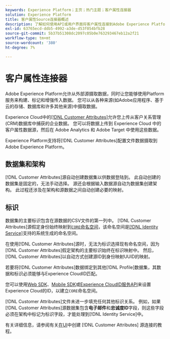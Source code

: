 ```yaml
---
keywords: Experience Platform；主页；热门主题；客户属性连接器
solution: Experience Platform
title: 客户属性Source连接器概述
description: 了解如何使用API或用户界面将客户属性连接到Adobe Experience Platform
exl-id: 63765ecd-ddb5-4992-a3de-d53f054bfb28
source-git-commit: 5b37b51308dc2097c05b0e763293467eb12a2f21
workflow-type: tm+mt
source-wordcount: '380'
ht-degree: 7%

---
```


# 客户属性连接器

Adobe Experience Platform允许从外部源摄取数据，同时让您能够使用Platform服务来构建、标记和增强传入数据。 您可以从各种来源(如Adobe应用程序、基于云的存储、数据库和许多其他来源)中摄取数据。

Experience Cloud中的[[!DNL Customer Attributes]](https://experienceleague.adobe.com/docs/core-services/interface/services/customer-attributes/attributes.html)允许您上传从客户关系管理(CRM)数据库中捕获的企业数据。 您可以将数据上传到 Experience Cloud 中的客户属性数据源，然后在 Adobe Analytics 和 Adobe Target 中使用这些数据。

Experience Platform支持将[!DNL Customer Attributes]配置文件数据摄取到Adobe Experience Platform。

## 数据集和架构

[!DNL Customer Attributes]源自动创建数据集以供数据登陆到。 此自动创建的数据集是固定的，无法手动选择。 源还会根据输入数据源自动为数据集创建架构。 此过程还涉及在架构和源数据之间自动创建必要的映射。

## 标识

数据集的主要标识包含在源数据的CSV文件的第一列中。 [!DNL Customer Attributes]源假定身份始终映射到[`CORE`命名空间](../../../identity-service/features/namespaces.md)，该命名空间是[[!DNL Identity Service]](../../../identity-service/home.md)支持的系统生成的命名空间。

在使用[!DNL Customer Attributes]源时，无法为标识选择现有命名空间，因为[!DNL Customer Attributes]假定架构的主要标识始终在标识映射中。 然后，[!DNL Customer Attributes]以自动方式创建源ID到身份映射UUID的映射。

若要将[!DNL Customer Attributes]数据绑定到其他[!DNL Profile]数据集，其数据和标识必须能够与Experience CloudID匹配。

您可以使用[Web SDK](/help/web-sdk/identity/overview.md)、[Mobile SDK](https://developer.adobe.com/client-sdks/documentation/mobile-core/identity/)或[Experience CloudID服务API](https://experienceleague.adobe.com/docs/id-service/using/intro/overview.html?lang=zh-Hans)来设置Experience Cloud的ID，以建立`CORE`命名空间。

[!DNL Customer Attributes]文件未进一步填充任何其他标识关系。 例如，如果[!DNL Customer Attributes]源数据集包含&#x200B;**电子邮件**&#x200B;和&#x200B;**忠诚度ID**&#x200B;字段，则这些字段必须在架构中标记为标识字段，才能处理到[!DNL Identity Service]中。

有关详细信息，请参阅有关[在UI](../../tutorials/ui/create/adobe-applications/customer-attributes.md)中创建 [!DNL Customer Attributes] 源连接的教程。
